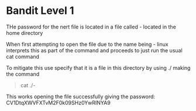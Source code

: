 # Bandit Level 1

THe password for the nert file is located in a file called - located in the home directory

When first attempting to open the file due to the name being - linux interprets this as part of the command and proceeds to just run the usual cat command

To mitigate this use specify that it is a file in this directory by using ./ making the command
> cat ./-

This works opening the file successfully giving the password: CV1DtqXWVFXTvM2F0k09SHz0YwRINYA9
